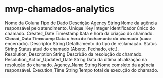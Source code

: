 # mvp-chamados-analytics

Nome da Coluna	Tipo de Dado	Descrição
Agency	String	Nome da agência responsável pelo atendimento.
Unique_Key	Integer	Identificador único do chamado.
Created_Date	Timestamp	Data e hora da criação do chamado.
Closed_Date	Timestamp	Data e hora do fechamento do chamado (caso encerrado).
Descriptor	String	Detalhamento do tipo de reclamação.
Status	String	Status atual do chamado (Aberto, Fechado, etc.).
Resolution_Description	String	Descrição da resolução do chamado.
Resolution_Action_Updated_Date	String	Data da última atualização na resolução do chamado.
Agency_Name	String	Nome completo da agência responsável.
Execution_Time	String	Tempo total de execução do chamado.
